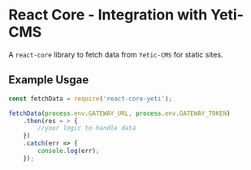 # React Core - Integration with Yeti-CMS

A `react-core` library to fetch data from `Yetic-CMS` for static sites.

## Example Usgae

```js
const fetchData = require('react-core-yeti');

fetchData(process.env.GATEWAY_URL, process.env.GATEWAY_TOKEN)
    .then(res = > {
        //your logic to handle data
    })
    .catch(err => {
        console.log(err);    
    });
```